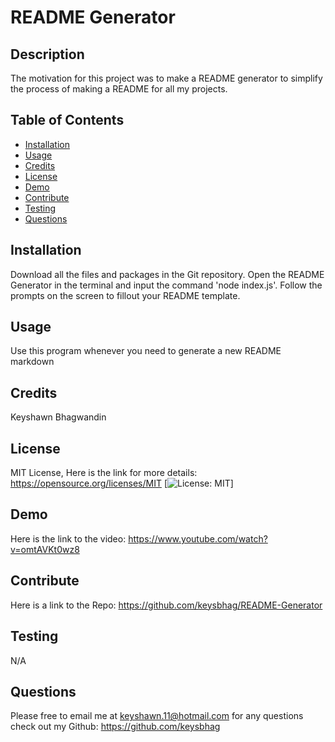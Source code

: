 # README Generator 


## Description 
The motivation for this project was to make a README generator to simplify the process of making a README for all my projects. 


## Table of Contents 
* [Installation](#installation)
* [Usage](#usage)
* [Credits](#credits)
* [License](#license)
* [Demo](#demo)
* [Contribute](#contribute)
* [Testing](#testing)
* [Questions](#questions) 


## Installation
Download all the files and packages in the Git repository. Open the README Generator in the terminal and input the command 'node index.js'. Follow the prompts on the screen to fillout your README template. 


## Usage
Use this program whenever you need to generate a new README markdown 


## Credits
Keyshawn Bhagwandin 


## License
MIT License, Here is the link for more details: https://opensource.org/licenses/MIT [![License: MIT](https://img.shields.io/badge/License-MIT-yellow.svg)] 

## Demo

Here is the link to the video: https://www.youtube.com/watch?v=omtAVKt0wz8

## Contribute 
Here is a link to the Repo: https://github.com/keysbhag/README-Generator


## Testing 
N/A 


## Questions 
Please free to email me at keyshawn.11@hotmail.com for any questions
check out my Github: https://github.com/keysbhag 

